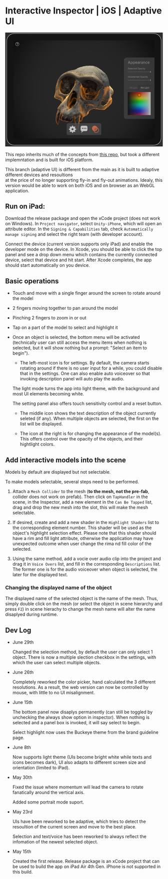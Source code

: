 # Interactive Inspector | iOS | Adaptive UI 

<p align="center">
	<img src="https://raw.githubusercontent.com/Amarthgul/InteractiveInspector/main/Assets/Resources/Screenshots/CoverVer01.png" width="512">
</p>

This repo inherits much of the concepts from [this repo](https://github.com/cs-isamiul/Interactive-Anatomy-Visualization-Demo),
but took a different implemntation and is built for iOS platform. 

This branch (adaptive UI) is different from the main as it is built to adaptive different devices and resoultions  
at the price of no longer supporting fly-in and fly-out animations. Idealy, this version would be able
to work on both iOS and on browser as an WebGL application. 

## Run on iPad:

Download the release package and open the xCode project (does not work on Windows). In `Project navigator`, select
`Unity-iPhone`, which will open an attribute editor. In the `Signing & Capabilities` tab, check `Automatically manage signing`
and select the right team (with developer account). 

Connect the device (current version supports only iPad) and enable the developer mode on the device. In Xcode, you should be 
able to click the top panel and see a drop down menu which contains the currently connected device, select that device and 
hit start. After Xcode completes, the app should start automatically on you device. 


## Basic operations

* Touch and move with a single finger around the screen to rotate around the model 

* 2 fingers moving together to pan around the model

* Pinching 2 fingers to zoom in or out

* Tap on a part of the model to select and highlight it

* Once an object is selected, the bottom menu will be activated (technically user can still access the 
  menu items when nothing is selected, but it will show nothing but a prompt: "Select an item to begin"). 

  * The left-most icon is for settings. By default, the camera starts rotating around if there is no 
  user input for a while, you could disable that in the settings. One can also enable auto voiceover 
  so that invoking description panel will auto play the audio. 

  The light mode turns the app into light theme, with the background and most UI elements becoming white. 

  The setting panel also offers touch sensitivity control and a reset button. 

  * The middle icon shows the text description of the object currently seleted (if any). When multiple
  objects are selected, the first on the list will be displayed. 

  * The icon at the right is for changing the appearance of the model(s). This offers control over
  the opacity of the objects, and their hightlight colors. 

## Add interactive models into the scene

Models by default are displayed but not selectable. 

To make models selectable, several steps need to be performed. 

1. Attach a `Mesh Collider` to the mesh (**to the mesh, not the pre-fab**, collider does not work on prefab).
Then click on `TapHandler` in the scene, in the Inspector, add a new element 
in the `Can Be Tapped` list, drag and drop the new mesh into the slot, 
this will make the mesh selectable. 

2. If desired, create and add a new shader in the `Highlight Shaders` list to
the corresponding element number. This shader will be used as the object's highlight
selection effect. Please note that this shader should have a rim and fill light attribute,
otherwise the application may have unexpected outcome when user change the rima nd fill color
of the selected. 

3. Using the same method, add a vocie over audio clip into the project and drag it in `Voice Overs` 
list, and fill in the corresponding `Descriptions` list. The former one is for the audio voiceover 
when object is selected, the later for the displayed text.


### Changing the displayed name of the object

The displayed name of the selected object is the name of the mesh. Thus, simply double
click on the mesh (or select the object in scene hierarchy and press `F2`) in scene hierachy to change the mesh name 
will alter the name disaplyed during runtime. 


## Dev Log 

* June 29th 
  
  Changed the selection method, by default the user can only select 1 object. There is now a multiple slection
  checkbox in the settings, with which the user can select multiple objects. 

* June 26th 

  Completely reworked the color picker, hand calculated the 3 different resolutions. 
  As a result, the web version can now be controlled by mouse, with little to no UI misalignment. 

* June 15th 

  The bottom panel now disaplys permanently (can still be toggled by unchecking the always show option in inspector). 
  When nothing is selected and a panel box is invoked, it will say select to begin. 

  Select highlight now uses the Buckeye theme from the brand guideline page. 

* June 8th

  Now supports light theme (UIs become bright white while texts and icons becomes dark), 
  UI also adapts to different screen size and orientation (limited to iPad). 


* May 30th 

  Fixed the issue where momentum will lead the camera to rotate fanatically around the vertical axis. 

  Added some portrait mode suport. 


* May 23rd 

  UIs have been reworked to be adaptive, which tries to detect the resoultion of the current screen and move to the 
  best place. 

  Selection and text/voice has been reworked to always reflect the infomation of the newest selected object. 

* May 15th 
  
  Created the first release. Release package is an xCode project that can be used to build the app
  on iPad Air 4th Gen. iPhone is not supported in this build. 